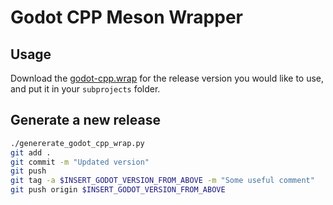 # Godot CPP Meson Wrapper

## Usage

Download the [godot-cpp.wrap](https://github.com/plink-plonk-studio/meson_wrap_godot_cpp/releases/latest/download/godot-cpp.wrap) for the release version you would like to use, and put it in your `subprojects` folder.

## Generate a new release

```bash
./genererate_godot_cpp_wrap.py
git add .
git commit -m "Updated version"
git push
git tag -a $INSERT_GODOT_VERSION_FROM_ABOVE -m "Some useful comment"
git push origin $INSERT_GODOT_VERSION_FROM_ABOVE
```
